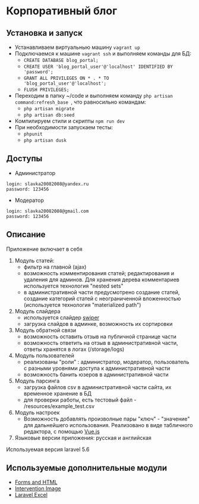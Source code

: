 # Корпоративный блог

## Установка и запуск
- Устанавливаем виртуальныю машину ```vagrant up```
- Подключаемся к машине ```vagrant ssh``` и выполняем команды для БД:
    - ```CREATE DATABASE blog_portal;```
    - ```CREATE USER 'blog_portal_user'@'localhost' IDENTIFIED BY 'password';```
    - ```GRANT ALL PRIVILEGES ON * . * TO 'blog_portal_user'@'localhost';```
    - ```FLUSH PRIVILEGES;```
- Переходим в папку ~/code и выполняем команду ```php artisan command:refresh_base ```, что равносильно командам:
    - ```php artisan migrate```
    - ```php artisan db:seed```
- Компилируем стили и скрипты ```npm run dev```
- При необходимости запускаем тесты: 
    - ```phpunit```
    - ```php artisan dusk```

## Доступы
- Администратор
```
login: slavka20082008@yandex.ru
password: 123456
```
- Модератор
```
login: slavka20082008@gmail.com
password: 123456
```

## Описание

Приложение включает в себя
1) Модуль статей:
    - фильтр на главной (ajax)
    - возможность комментирования статей; редактирования и удаления для админов. Для хранения дерева комментариев используется технология "nested sets"
    - в административной части предусмотрено создание статей, создание категорий статей с неограниченной вложенностью (используется технология "materialized path")
2) Модуль слайдера
    - используется слайдер [swiper](http://idangero.us/swiper/)
    - загрузка слайдов в админке, возможность их сортировки
3) Модуль обратной связи
    - возможность оставить отзыв на публичной странице части
    - возможность ответить на отзыв в административной части, ответы хранятся в логах (/storage/logs)
4) Модуль пользователей 
    - реализованы "роли" : администратор, модератор, пользователь с разными уровнями доступа к административной части
    - возможность банить юзеров в административной части
5) Модуль парсинга 
    - загрузка файлов csv в административной части сайта, их временное хранение в БД
    - для проверки работы, есть тестовый файл - /resources/example_test.csv
6) Модуль настроек
    - Возможность добавлять произволные пары "ключ" - "значение" для дальнейшего использования. Реализовано в виде табличного редактора, с помощью [Vue.js](https://vuejs.org/)
7) Языковые версии приложения: русская и английская

Используемая версия laravel 5.6

## Используемые дополнительные модули
- [Forms and HTML](https://laravelcollective.com/docs/master/html)
- [Intervention Image](http://image.intervention.io/getting_started/installation)
- [Laravel Excel](https://laravel-excel.maatwebsite.nl/)